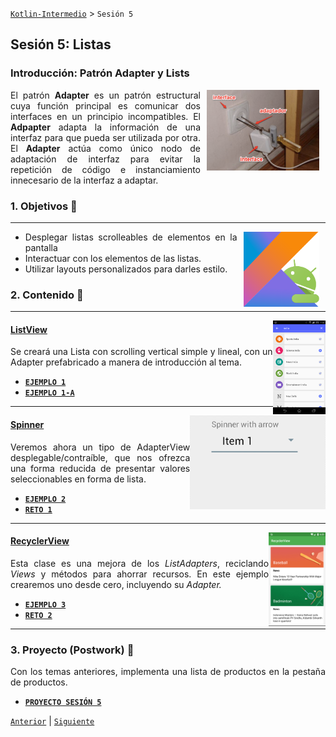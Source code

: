 [`Kotlin-Intermedio`](../Readme.md) > `Sesión 5`


## Sesión 5: Listas

<div style="text-align: justify;">

### Introducción: Patrón Adapter y Lists

<img src="images/adapter.png" align="right" width="180" hspace="10">

El patrón __Adapter__ es un patrón estructural cuya función principal es comunicar dos interfaces en un principio incompatibles. El __Adpapter__ adapta la información de una interfaz para que pueda ser utilizada por otra. El __Adapter__ actúa como único nodo de adaptación de interfaz para evitar la repetición de código e instanciamiento innecesario de la interfaz a adaptar.



### 1. Objetivos :dart: 

---

<img src="../images/android-kotlin.png" align="right" height="120" hspace="10">

- Desplegar listas scrolleables de elementos en la pantalla 
- Interactuar con los elementos de las listas.
- Utilizar layouts personalizados para darles estilo.

### 2. Contenido :blue_book:

---

<img src="images/listview.png" align="right" height="150"> 

#### <ins>ListView</ins>

Se creará una Lista con scrolling vertical simple y lineal, con un Adapter prefabricado a manera de introducción al tema.

- [**`EJEMPLO 1`**](Ejemplo-01/Readme.md)
- [**`EJEMPLO 1-A`**](Ejemplo-01a/Readme.md)

---

<img src="images/spinner.gif" align="right" height="150"> 

#### <ins>Spinner</ins>

Veremos ahora un tipo de AdapterView desplegable/contraíble, que nos ofrezca una forma reducida de presentar valores seleccionables en forma de lista.

- [**`EJEMPLO 2`**](Ejemplo-02/Readme.md)
- [**`RETO 1`**](Reto-01/Readme.md)

---

<img src="images/recyclerview.png" align="right" height="150"> 

#### <ins>RecyclerView</ins>

Esta clase es una mejora de los _ListAdapters_, reciclando _Views_ y métodos para ahorrar recursos. En este ejemplo crearemos uno desde cero, incluyendo su _Adapter._ 

- [**`EJEMPLO 3`**](Ejemplo-03/Readme.md)
- [**`RETO 2`**](Reto-02/Readme.md)

---


### 3. Proyecto (Postwork) :hammer:

Con los temas anteriores, implementa una lista de productos en la pestaña de productos.

- [**`PROYECTO SESIÓN 5`**](Proyecto/Readme.md)

[`Anterior`](../Sesion-03/Readme.md) | [`Siguiente`](../Sesion-05/Readme.md)      

</div>

